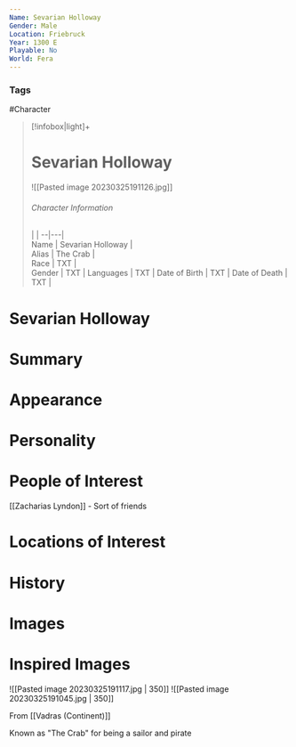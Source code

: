 ```yaml
---
Name: Sevarian Holloway
Gender: Male
Location: Friebruck
Year: 1300 E
Playable: No
World: Fera
---
```


### Tags
#Character 

> [!infobox|light]+  
> # Sevarian Holloway  
> ![[Pasted image 20230325191126.jpg]]
> ###### Character Information
>  |   |
> --|---|  
> Name | Sevarian Holloway |  
> Alias | The Crab |  
> Race | TXT |  
> Gender | TXT |
> Languages | TXT |
> Date of Birth | TXT |
> Date of Death | TXT |

# Sevarian Holloway

# Summary

# Appearance

# Personality

# People of Interest
[[Zacharias Lyndon]] - Sort of friends

# Locations of Interest

# History

# Images

# Inspired Images
![[Pasted image 20230325191117.jpg | 350]]
![[Pasted image 20230325191045.jpg | 350]]



From [[Vadras (Continent)]]

Known as "The Crab" for being a sailor and pirate